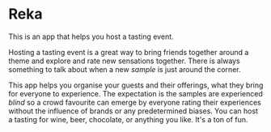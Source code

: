 # Reka

This is an app that helps you host a tasting event.

Hosting a tasting event is a great way to bring friends together around a theme and explore and rate new sensations together. There is always something to talk about when a new _sample_ is just around the corner.

This app helps you organise your guests and their offerings, what they bring for everyone to experience. The expectation is the samples are experienced _blind_ so a crowd favourite can emerge by everyone rating their experiences without the influence of brands or any predetermined biases. You can host a tasting for wine, beer, chocolate, or anything you like. It's a ton of fun.
